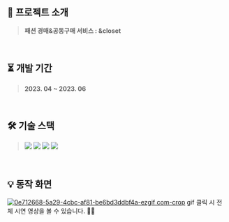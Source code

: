 ## 🤍 프로젝트 소개
> **패션 경매&공동구매 서비스 : &closet**
<br>

## ⏳ 개발 기간
> **2023. 04 ~ 2023. 06**
<br>

## 🛠 기술 스택
> <a href="https://www.java.com/ko/"><img src="https://img.shields.io/badge/Java-F58219?style=flat-square&logo=Java&logoColor=white"/></a>
<a href="https://spring.io/projects/spring-boot"><img src="https://img.shields.io/badge/SpringBoot-6AAE3D?style=flat-square&logo=SpringBoot&logoColor=white"/></a>
<a href="https://spring.io/projects/spring-data-jpa"><img src="https://img.shields.io/badge/Spring Data JPA-6AAE3D?style=flat-square&logo=&logoColor=white"/></a>
<a href="https://www.oracle.com/"><img src="https://img.shields.io/badge/Oracle-4479A1?style=flat-square&logo=Oracle&logoColor=white"/></a>
<br>

## 💡 동작 화면
<a href="https://drive.google.com/file/d/13WBKlRj1sCNKJDXosgSLLDFhQ68vvCdS/view?usp=drive_link">![0e712668-5a29-4cbc-af81-be6bd3ddbf4a-ezgif com-crop](https://github.com/yerimm99/closet/assets/86309538/14158e5c-9da3-47ed-8520-f9a7bba75f37)</a> 
gif 클릭 시 전체 시연 영상을 볼 수 있습니다. 🏃‍♀ 
<br>

